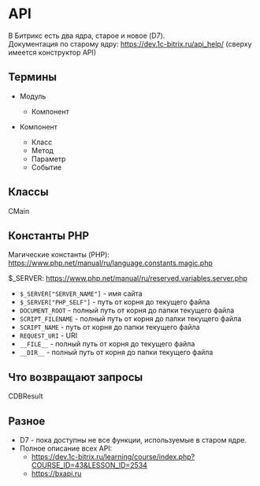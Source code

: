 # API
В Битрикс есть два ядра, старое и новое (D7).  
Документация по старому ядру: https://dev.1c-bitrix.ru/api_help/ (сверху имеется конструктор API)

## Термины
- Модуль
    - Компонент

- Компонент
    - Класс
    - Метод
    - Параметр
    - Событие

## Классы
CMain  

## Константы PHP
Магические константы (PHP): https://www.php.net/manual/ru/language.constants.magic.php  

$_SERVER: https://www.php.net/manual/ru/reserved.variables.server.php  

- `$_SERVER["SERVER_NAME"]` - имя сайта
- `$_SERVER["PHP_SELF"]` - путь от корня до текущего файла
- `DOCUMENT_ROOT` - полный путь от корня до папки текущего файла
- `SCRIPT_FILENAME` - полный путь от корня до папки текущего файла
- `SCRIPT_NAME` - путь от корня до папки текущего файла
- `REQUEST_URI` - URI
- `__FILE__` - полный путь от корня до текущего файла
- `__DIR__` - полный путь от корня до папки текущего файла

## Что возвращают запросы
CDBResult  

## Разное
- D7 - пока доступны не все функции, используемые в старом ядре.
- Полное описание всех API:
    - https://dev.1c-bitrix.ru/learning/course/index.php?COURSE_ID=43&LESSON_ID=2534
    - https://bxapi.ru
